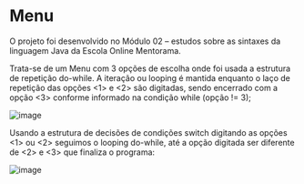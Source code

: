# Menu

O projeto foi desenvolvido no Módulo 02 – estudos sobre as sintaxes da linguagem Java da Escola Online Mentorama.

Trata-se de um Menu com 3 opções de escolha onde foi usada a estrutura de repetição do-while. A iteração ou looping é mantida enquanto o laço de repetição das opções <1> e <2> são digitadas, sendo encerrado com a opção <3> conforme informado na condição while (opção != 3);  


![image](https://user-images.githubusercontent.com/121173460/208924039-36a04095-e821-4b3c-8c38-5f29eb3fff54.png)


Usando a estrutura de decisões de condições switch digitando as opções <1> ou <2> seguimos o looping do-while, até a opção digitada ser diferente de <2> e <3> que finaliza o programa:


![image](https://user-images.githubusercontent.com/121173460/208935984-a4a84551-6e9a-4dad-8a6d-a1039c58ae1e.png)

